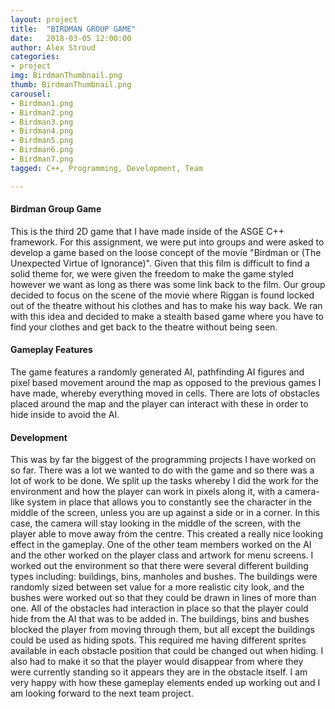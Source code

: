 ```yaml
---
layout: project
title:  "BIRDMAN GROUP GAME"
date:   2018-03-05 12:00:00
author: Alex Stroud
categories:
- project
img: BirdmanThumbnail.png
thumb: BirdmanThumbnail.png
carousel:
- Birdman1.png
- Birdman2.png
- Birdman3.png
- Birdman4.png
- Birdman5.png
- Birdman6.png
- Birdman7.png
tagged: C++, Programming, Development, Team

---
```


#### Birdman Group Game

This is the third 2D game that I have made inside of the ASGE C++ framework. For this assignment, we were put into groups and were asked to develop a game based on the loose concept of the movie "Birdman or (The Unexpected Virtue of Ignorance)". Given that this film is difficult to find a solid theme for, we were given the freedom to make the game styled however we want as long as there was some link back to the film. Our group decided to focus on the scene of the movie where Riggan is found locked out of the theatre without his clothes and has to make his way back. We ran with this idea and decided to make a stealth based game where you have to find your clothes and get back to the theatre without being seen.


#### Gameplay Features

The game features a randomly generated AI, pathfinding AI figures and pixel based movement around the map as opposed to the previous games I have made, whereby everything moved in cells. There are lots of obstacles placed around the map and the player can interact with these in order to hide inside to avoid the AI.


#### Development

This was by far the biggest of the programming projects I have worked on so far. There was a lot we wanted to do with the game and so there was a lot of work to be done. We split up the tasks whereby I did the work for the environment and how the player can work in pixels along it, with a camera-like system in place that allows you to constantly see the character in the middle of the screen, unless you are up against a side or in a corner. In this case, the camera will stay looking in the middle of the screen, with the player able to move away from the centre. This created a really nice looking effect in the gameplay. One of the other team members worked on the AI and the other worked on the player class and artwork for menu screens. I worked out the environment so that there were several different building types including: buildings, bins, manholes and bushes. The buildings were randomly sized between set value for a more realistic city look, and the bushes were worked out so that they could be drawn in lines of more than one. All of the obstacles had interaction in place so that the player could hide from the AI that was to be added in. The buildings, bins and bushes blocked the player from moving through them, but all except the buildings could be used as hiding spots. This required me having different sprites available in each obstacle position that could be changed out when hiding. I also had to make it so that the player would disappear from where they were currently standing so it appears they are in the obstacle itself. I am very happy with how these gameplay elements ended up working out and I am looking forward to the next team project.
